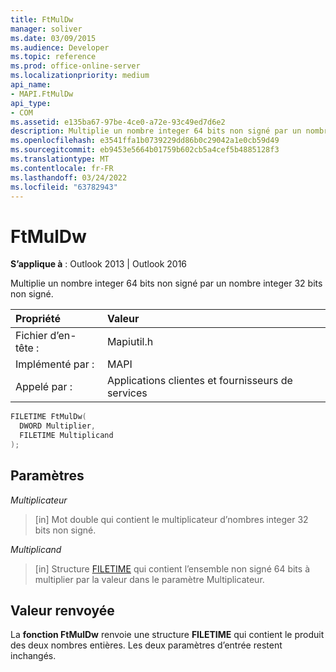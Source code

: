 ```yaml
---
title: FtMulDw
manager: soliver
ms.date: 03/09/2015
ms.audience: Developer
ms.topic: reference
ms.prod: office-online-server
ms.localizationpriority: medium
api_name:
- MAPI.FtMulDw
api_type:
- COM
ms.assetid: e135ba67-97be-4ce0-a72e-93c49ed7d6e2
description: Multiplie un nombre integer 64 bits non signé par un nombre integer 32 bits non signé. Les deux paramètres d’entrée restent inchangés.
ms.openlocfilehash: e3541ffa1b0739229dd86b0c29042a1e0cb59d49
ms.sourcegitcommit: eb9453e5664b01759b602cb5a4cef5b4885128f3
ms.translationtype: MT
ms.contentlocale: fr-FR
ms.lasthandoff: 03/24/2022
ms.locfileid: "63782943"
---
```

# <a name="ftmuldw"></a>FtMulDw
  
**S’applique à** : Outlook 2013 | Outlook 2016 

Multiplie un nombre integer 64 bits non signé par un nombre integer 32 bits non signé.
 
|**Propriété** |**Valeur** |
|:-----|:-----|
|Fichier d’en-tête :  <br/> |Mapiutil.h  <br/> |
|Implémenté par :  <br/> |MAPI  <br/> |
|Appelé par :  <br/> |Applications clientes et fournisseurs de services  <br/> |
   
```cpp
FILETIME FtMulDw(
  DWORD Multiplier,
  FILETIME Multiplicand
);
```

## <a name="parameters"></a>Paramètres

 _Multiplicateur_
 
> [in] Mot double qui contient le multiplicateur d’nombres integer 32 bits non signé. 
 
 _Multiplicand_

> [in] Structure [FILETIME](filetime.md) qui contient l’ensemble non signé 64 bits à multiplier par la valeur dans le paramètre Multiplicateur. 

## <a name="return-value"></a>Valeur renvoyée

La **fonction FtMulDw** renvoie une structure **FILETIME** qui contient le produit des deux nombres entières. Les deux paramètres d’entrée restent inchangés. 
